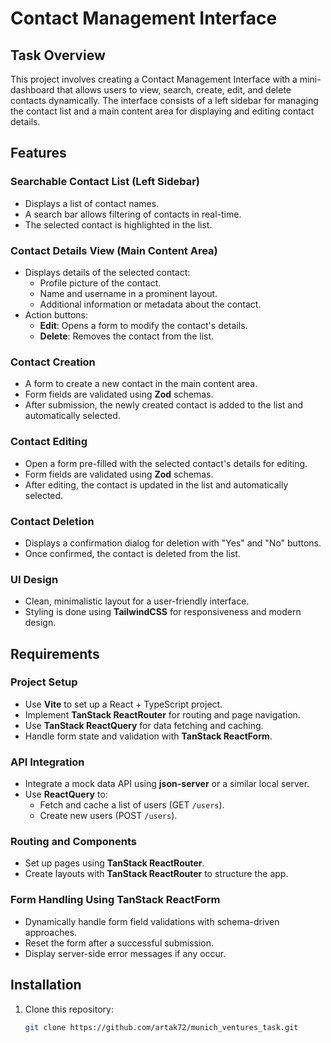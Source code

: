 # Contact Management Interface

## Task Overview

This project involves creating a Contact Management Interface with a mini-dashboard that allows users to view, search, create, edit, and delete contacts dynamically. The interface consists of a left sidebar for managing the contact list and a main content area for displaying and editing contact details.

## Features

### Searchable Contact List (Left Sidebar)
- Displays a list of contact names.
- A search bar allows filtering of contacts in real-time.
- The selected contact is highlighted in the list.

### Contact Details View (Main Content Area)
- Displays details of the selected contact:
  - Profile picture of the contact.
  - Name and username in a prominent layout.
  - Additional information or metadata about the contact.
- Action buttons:
  - **Edit**: Opens a form to modify the contact's details.
  - **Delete**: Removes the contact from the list.

### Contact Creation
- A form to create a new contact in the main content area.
- Form fields are validated using **Zod** schemas.
- After submission, the newly created contact is added to the list and automatically selected.

### Contact Editing
- Open a form pre-filled with the selected contact's details for editing.
- Form fields are validated using **Zod** schemas.
- After editing, the contact is updated in the list and automatically selected.

### Contact Deletion
- Displays a confirmation dialog for deletion with "Yes" and "No" buttons.
- Once confirmed, the contact is deleted from the list.

### UI Design
- Clean, minimalistic layout for a user-friendly interface.
- Styling is done using **TailwindCSS** for responsiveness and modern design.

## Requirements

### Project Setup
- Use **Vite** to set up a React + TypeScript project.
- Implement **TanStack ReactRouter** for routing and page navigation.
- Use **TanStack ReactQuery** for data fetching and caching.
- Handle form state and validation with **TanStack ReactForm**.

### API Integration
- Integrate a mock data API using **json-server** or a similar local server.
- Use **ReactQuery** to:
  - Fetch and cache a list of users (GET `/users`).
  - Create new users (POST `/users`).

### Routing and Components
- Set up pages using **TanStack ReactRouter**.
- Create layouts with **TanStack ReactRouter** to structure the app.

### Form Handling Using TanStack ReactForm
- Dynamically handle form field validations with schema-driven approaches.
- Reset the form after a successful submission.
- Display server-side error messages if any occur.

## Installation

1. Clone this repository:
   ```bash
   git clone https://github.com/artak72/munich_ventures_task.git
